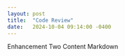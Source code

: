 ```yaml
---
layout: post
title:  "Code Review"
date:   2024-10-04 09:14:00 -0400
---
```


Enhancement Two Content Markdown